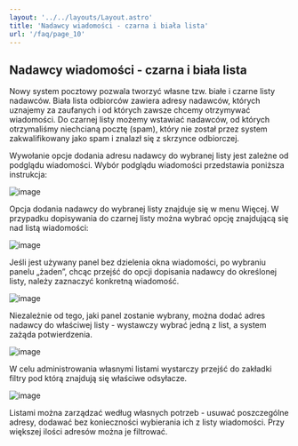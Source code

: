 ```yaml
---
layout: '../../layouts/Layout.astro'
title: 'Nadawcy wiadomości - czarna i biała lista'
url: '/faq/page_10'
---
```


## Nadawcy wiadomości - czarna i biała lista

Nowy system pocztowy pozwala tworzyć własne tzw. białe i czarne listy nadawców. Biała lista odbiorców zawiera adresy nadawców, których uznajemy za zaufanych i od których zawsze chcemy otrzymywać wiadomości. Do czarnej listy możemy wstawiać nadawców, od których otrzymaliśmy niechcianą pocztę (spam), który nie został przez system zakwalifikowany jako spam i znalazł się z skrzynce odbiorczej.

Wywołanie opcje dodania adresu nadawcy do wybranej listy jest zależne od podglądu wiadomości. Wybór podglądu wiadomości przedstawia poniższa instrukcja:

![image](/img/faq/page_10/IW-czarna0.png)

Opcja dodania nadawcy do wybranej listy znajduje się w menu Więcej.
W przypadku dopisywania do czarnej listy można wybrać opcję znajdującą się nad listą wiadomości:

![image](/img/faq/page_10/IW-czarna1.png)

Jeśli jest używany panel bez dzielenia okna wiadomości, po wybraniu panelu „żaden”, chcąc przejść do opcji dopisania nadawcy do określonej listy, należy zaznaczyć konkretną wiadomość.

![image](/img/faq/page_10/IW-czarna2.png)

Niezależnie od tego, jaki panel zostanie wybrany, można dodać adres nadawcy do właściwej listy - wystawczy wybrać jedną z list, a system zażąda potwierdzenia.

![image](/img/faq/page_10/IW-czarna3.png)

W celu administrowania własnymi listami wystarczy przejść do zakładki filtry pod którą znajdują się właściwe odsyłacze.

![image](/img/faq/page_10/IW-filtry.png)

Listami można zarządzać według własnych potrzeb - usuwać poszczególne adresy, dodawać bez konieczności wybierania ich z listy wiadomości. Przy większej ilości adresów można je filtrować.
